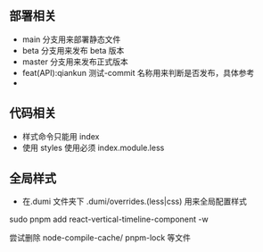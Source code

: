 ## 部署相关

- main 分支用来部署静态文件
- beta 分支用来发布 beta 版本
- master 分支用来发布正式版本
- feat(API):qiankun 测试-commit 名称用来判断是否发布，具体参考
-

## 代码相关

- 样式命令只能用 index
- 使用 styles 使用必须 index.module.less

## 全局样式

- 在.dumi 文件夹下 .dumi/overrides.(less|css) 用来全局配置样式

sudo pnpm add react-vertical-timeline-component -w

尝试删除 node-compile-cache/ pnpm-lock 等文件
